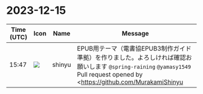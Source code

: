 # 2023-12-15

|Time (UTC)|Icon|Name|Message|
|---|---|---|---|
|15:47|![](https://avatars.slack-edge.com/2018-04-27/354445776386_e258f5ed5ba887b08668_72.jpg)|shinyu|EPUB用テーマ（電書協EPUB3制作ガイド準拠）を作りました。よろしければ確認お願いします `@spring-raining` `@yamasy1549`<br>Pull request opened by <https://github.com/MurakamiShinyu|MurakamiShinyu><blockquote>日本語EPUB用テーマ（電書協EPUB3制作ガイド準拠）を作りました。以下READMEから：<br><br><blockquote><http://ebpaj.jp/counsel/guide|電書協EPUB3制作ガイド>準拠のEPUBを作るためのテーマ  <br>(Theme for EPUB compat with <http://ebpaj.jp/counsel/guide|EBPAJ EPUB 3 File Creation Guide>)<br><br>*電書協EPUB3制作ガイド付属のスタイルシートとサンプルの利用について*<br><br>このテーマに含まれる以下のCSSファイルは、「電書協 EPUB 3 制作ガイド ver.1.1.3 2015年1月1日版」(<http://ebpaj.jp/images/ebpaj_epub3guide_ver1.1.3-150101.zip|ebpaj_epub3guide_ver1.1.3-150101.zip>)に付属するものです：<br><br>• book-style.css<br>• style-advance.css<br>• style-check.css<br>• style-reset.css<br>• style-standard.css<br><br>また、example ディレクトリ内のサンプル文書は、この制作ガイドに付属するサンプルEPUB（ebpaj-sample.epub）の内容を再利用して、XHTML文書からMarkdown原稿の形式に書き換えたものです。</blockquote></blockquote>|
